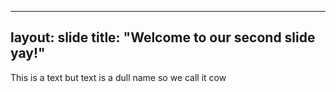 ----
layout: slide
title: "Welcome to our second slide yay!"
----
This is a text
but text is a dull name
so we call it cow
